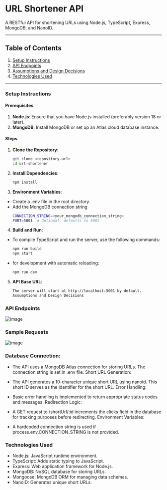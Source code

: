 # URL Shortener API

A RESTful API for shortening URLs using Node.js, TypeScript, Express, MongoDB, and NanoID.

---

## Table of Contents

1. [Setup Instructions](#setup-instructions)
2. [API Endpoints](#api-endpoints)
3. [Assumptions and Design Decisions](#assumptions-and-design-decisions)
4. [Technologies Used](#technologies-used)

---

### Setup Instructions

#### Prerequisites
1. **Node.js**: Ensure that you have Node.js installed (preferably version 18 or later).
2. **MongoDB**: Install MongoDB or set up an Atlas cloud database instance.

#### Steps

1. **Clone the Repository**:
   ```bash
   git clone <repository-url>
   cd url-shortener

2. **Install Dependencies**:
   ```bash
   npm install

3. **Environment Variables**:
- Create a .env file in the root directory.
- Add the MongoDB connection string
   ```bash
  CONNECTION_STRING=<your_mongodb_connection_string>
  PORT=5001  # Optional, defaults to 5001
   
4. **Build and Run**:
- To compile TypeScript and run the server, use the following commands:
   ```bash
   npm run build
   npm start
- for development with automatic reloading:
  ```bash
  npm run dev

5. **API Base URL**:
   ```bash
   The server will start at http://localhost:5001 by default.
   Assumptions and Design Decisions
   
### API Endpoints 
![image](https://github.com/user-attachments/assets/6ab9b366-e911-44f8-b960-3e64182337ce)

### Sample Requests
![image](https://github.com/user-attachments/assets/fdc049f3-36fb-4795-a42c-0f4435d01827)


### Database Connection:

- The API uses a MongoDB Atlas connection for storing URLs. The connection string is set in .env file.
Short URL Generation:

- The API generates a 10-character unique short URL using nanoid. This short ID serves as the identifier for the short URL.
Error Handling:

- Basic error handling is implemented to return appropriate status codes and messages.
Redirection Logic:

- A GET request to /shortUrl/:id increments the clicks field in the database for tracking purposes before redirecting.
Environment Variables:

- A hardcoded connection string is used if process.env.CONNECTION_STRING is not provided.

### Technologies Used
- Node.js: JavaScript runtime environment.
- TypeScript: Adds static typing to JavaScript.
- Express: Web application framework for Node.js.
- MongoDB: NoSQL database for storing URLs.
- Mongoose: MongoDB ORM for managing data schemas.
- NanoID: Generates unique short URLs.


